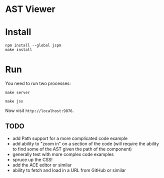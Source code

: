 # AST Viewer

# Install

```
npm install --global jspm
make install
```

# Run

You need to run two processes:

```
make server
```

```
make jsx
```

Now visit `http://localhost:9876`.

## TODO

- add Path support for a more complicated code example
- add ability to "zoom in" on a section of the code (will require the ability to find some of the AST given the path of the component)
- generally test with more complex code examples
- spruce up the CSS!
- add the ACE editor or similar
- ability to fetch and load in a URL from GitHub or similar

